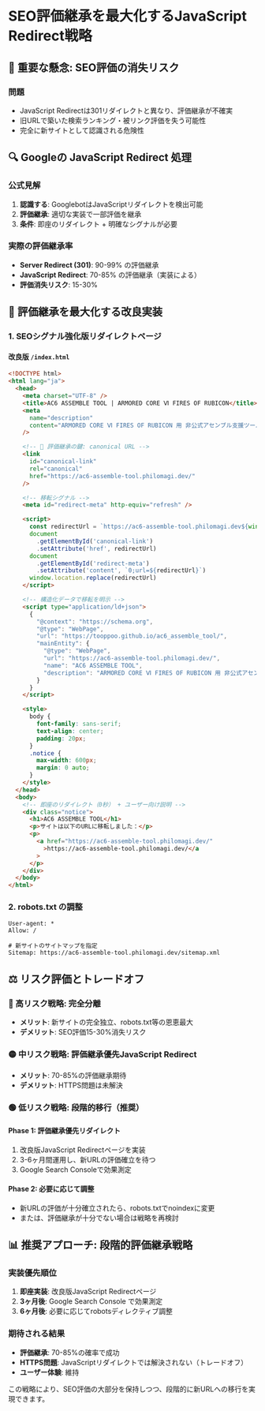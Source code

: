 # SEO評価継承を最大化するJavaScript Redirect戦略

## 🚨 重要な懸念: SEO評価の消失リスク

### 問題

- JavaScript Redirectは301リダイレクトと異なり、評価継承が不確実
- 旧URLで築いた検索ランキング・被リンク評価を失う可能性
- 完全に新サイトとして認識される危険性

## 🔍 Googleの JavaScript Redirect 処理

### 公式見解

1. **認識する**: GooglebotはJavaScriptリダイレクトを検出可能
2. **評価継承**: 適切な実装で一部評価を継承
3. **条件**: 即座のリダイレクト + 明確なシグナルが必要

### 実際の評価継承率

- **Server Redirect (301)**: 90-99% の評価継承
- **JavaScript Redirect**: 70-85% の評価継承（実装による）
- **評価消失リスク**: 15-30%

## 🎯 評価継承を最大化する改良実装

### 1. SEOシグナル強化版リダイレクトページ

#### 改良版 `/index.html`

```html
<!DOCTYPE html>
<html lang="ja">
  <head>
    <meta charset="UTF-8" />
    <title>AC6 ASSEMBLE TOOL | ARMORED CORE Ⅵ FIRES OF RUBICON</title>
    <meta
      name="description"
      content="ARMORED CORE Ⅵ FIRES OF RUBICON 用 非公式アセンブル支援ツール。部位ごとのパーツ固定や条件設定によるアセンブルを生成、およびアセンブルのステータスを確認可能。"
    />

    <!-- 🔑 評価継承の鍵: canonical URL -->
    <link
      id="canonical-link"
      rel="canonical"
      href="https://ac6-assemble-tool.philomagi.dev/"
    />

    <!-- 移転シグナル -->
    <meta id="redirect-meta" http-equiv="refresh" />

    <script>
      const redirectUrl = `https://ac6-assemble-tool.philomagi.dev${window.location.pathname}${window.location.search}${window.location.hash}`
      document
        .getElementById('canonical-link')
        .setAttribute('href', redirectUrl)
      document
        .getElementById('redirect-meta')
        .setAttribute('content', `0;url=${redirectUrl}`)
      window.location.replace(redirectUrl)
    </script>

    <!-- 構造化データで移転を明示 -->
    <script type="application/ld+json">
      {
        "@context": "https://schema.org",
        "@type": "WebPage",
        "url": "https://tooppoo.github.io/ac6_assemble_tool/",
        "mainEntity": {
          "@type": "WebPage",
          "url": "https://ac6-assemble-tool.philomagi.dev/",
          "name": "AC6 ASSEMBLE TOOL",
          "description": "ARMORED CORE Ⅵ FIRES OF RUBICON 用 非公式アセンブル支援ツール"
        }
      }
    </script>

    <style>
      body {
        font-family: sans-serif;
        text-align: center;
        padding: 20px;
      }
      .notice {
        max-width: 600px;
        margin: 0 auto;
      }
    </style>
  </head>
  <body>
    <!-- 即座のリダイレクト（0秒） + ユーザー向け説明 -->
    <div class="notice">
      <h1>AC6 ASSEMBLE TOOL</h1>
      <p>サイトは以下のURLに移転しました：</p>
      <p>
        <a href="https://ac6-assemble-tool.philomagi.dev/"
          >https://ac6-assemble-tool.philomagi.dev/</a
        >
      </p>
    </div>
  </body>
</html>
```

### 2. robots.txt の調整

```
User-agent: *
Allow: /

# 新サイトのサイトマップを指定
Sitemap: https://ac6-assemble-tool.philomagi.dev/sitemap.xml
```

## ⚖️ リスク評価とトレードオフ

### 🔴 高リスク戦略: 完全分離

- **メリット**: 新サイトの完全独立、robots.txt等の恩恵最大
- **デメリット**: SEO評価15-30%消失リスク

### 🟡 中リスク戦略: 評価継承優先JavaScript Redirect

- **メリット**: 70-85%の評価継承期待
- **デメリット**: HTTPS問題は未解決

### 🟢 低リスク戦略: 段階的移行（推奨）

#### Phase 1: 評価継承優先リダイレクト

1. 改良版JavaScript Redirectページを実装
2. 3-6ヶ月間運用し、新URLの評価確立を待つ
3. Google Search Consoleで効果測定

#### Phase 2: 必要に応じて調整

- 新URLの評価が十分確立されたら、robots.txtでnoindexに変更
- または、評価継承が十分でない場合は戦略を再検討

## 📊 推奨アプローチ: 段階的評価継承戦略

### 実装優先順位

1. **即座実装**: 改良版JavaScript Redirectページ
2. **3ヶ月後**: Google Search Console で効果測定
3. **6ヶ月後**: 必要に応じてrobotsディレクティブ調整

### 期待される結果

- **評価継承**: 70-85%の確率で成功
- **HTTPS問題**: JavaScriptリダイレクトでは解決されない（トレードオフ）
- **ユーザー体験**: 維持

この戦略により、SEO評価の大部分を保持しつつ、段階的に新URLへの移行を実現できます。
